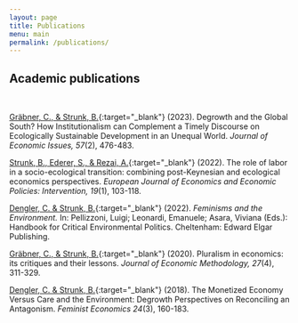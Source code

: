 ```yaml
---
layout: page
title: Publications
menu: main
permalink: /publications/
---
```



## Academic publications

<br />

[Gräbner, C., & Strunk, B.](https://www.tandfonline.com/doi/full/10.1080/00213624.2023.2201640){:target="_blank"} (2023). Degrowth and the Global South? How Institutionalism can Complement a Timely Discourse on Ecologically Sustainable Development in an Unequal World. *Journal of Economic Issues, 57*(2), 476-483.

[Strunk, B., Ederer, S., & Rezai, A.](https://www.elgaronline.com/view/journals/ejeep/19/1/article-p103.xml){:target="_blank"} (2022). The role of labor in a socio-ecological transition: combining post-Keynesian and ecological economics perspectives. *European Journal of Economics and Economic Policies: Intervention, 19*(1), 103-118.

[Dengler, C. & Strunk, B.](https://www.e-elgar.com/shop/gbp/handbook-of-critical-environmental-politics-9781839100666.html){:target="_blank"} (2022). *Feminisms and the Environment.* In: Pellizzoni, Luigi; Leonardi, Emanuele; Asara, Viviana (Eds.): Handbook for Critical Environmental Politics. Cheltenham: Edward Elgar Publishing.

[Gräbner, C., & Strunk, B.](https://www.tandfonline.com/doi/abs/10.1080/1350178X.2020.1824076){:target="_blank"} (2020). Pluralism in economics: its critiques and their lessons. *Journal of Economic Methodology, 27*(4), 311-329.

[Dengler, C. & Strunk, B.](https://www.tandfonline.com/doi/abs/10.1080/13545701.2017.1383620){:target="_blank"} (2018). The Monetized Economy Versus Care and the Environment: Degrowth Perspectives on Reconciling an Antagonism. *Feminist Economics 24*(3), 160-183.
